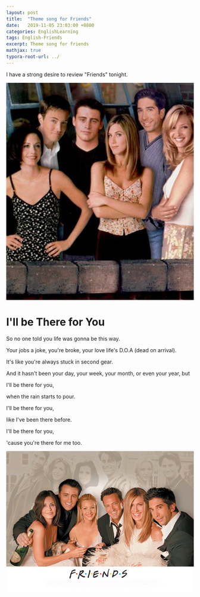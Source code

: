 ```yaml
---
layout: post
title:  "Theme song for Friends"
date:   2019-11-05 23:03:00 +0800
categories: EnglishLearning
tags: English-Friends
excerpt: Theme song for friends
mathjax: true
typora-root-url: ../
---
```


I have a strong desire to review "Friends" tonight. 

![img](/../assets/images/thumb.jpg)

# I'll be There for You

So no one told you life was gonna be this way.

Your jobs a joke, you're broke, your love life's D.O.A (dead on arrival).

It's like you're always stuck in second gear.

And it hasn't been your day, your week, your month, or even your year, but

I'll be there for you, 

when the rain starts to pour.

I'll be there for you,

like I've been there before.

I'll be there for you,

'cause you're there for me too.

![img](/../assets/images/170031.43540581_1000X1000.jpg)